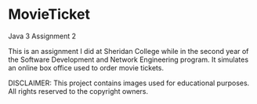 # MovieTicket
Java 3 Assignment 2

This is an assignment I did at Sheridan College while in the second year of the Software Development and Network Engineering program.
It simulates an online box office used to order movie tickets.

DISCLAIMER:
This project contains images used for educational purposes. All rights reserved to the copyright owners.
